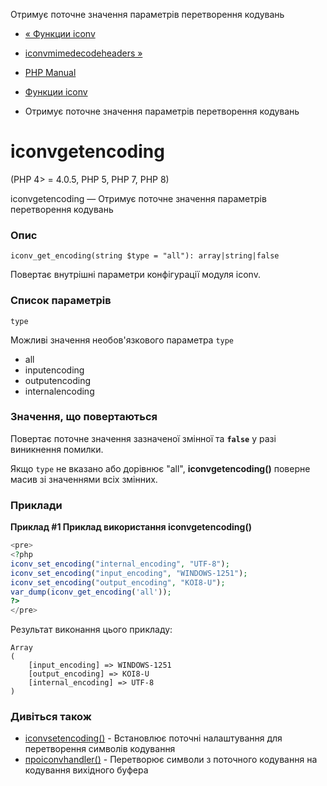 Отримує поточне значення параметрів перетворення кодувань

-   [« Функции iconv](ref.iconv.html)
    
-   [iconvmimedecodeheaders »](function.iconv-mime-decode-headers.html)
    
-   [PHP Manual](index.html)
    
-   [Функции iconv](ref.iconv.html)
    
-   Отримує поточне значення параметрів перетворення кодувань
    

# iconvgetencoding

(PHP 4> = 4.0.5, PHP 5, PHP 7, PHP 8)

iconvgetencoding — Отримує поточне значення параметрів перетворення кодувань

### Опис

```methodsynopsis
iconv_get_encoding(string $type = "all"): array|string|false
```

Повертає внутрішні параметри конфігурації модуля iconv.

### Список параметрів

`type`

Можливі значення необов'язкового параметра `type`

-   all
-   inputencoding
-   outputencoding
-   internalencoding

### Значення, що повертаються

Повертає поточне значення зазначеної змінної та **`false`** у разі виникнення помилки.

Якщо `type` не вказано або дорівнює "all", **iconvgetencoding()** поверне масив зі значеннями всіх змінних.

### Приклади

**Приклад #1 Приклад використання **iconvgetencoding()****

```php
<pre>
<?php
iconv_set_encoding("internal_encoding", "UTF-8");
iconv_set_encoding("input_encoding", "WINDOWS-1251");
iconv_set_encoding("output_encoding", "KOI8-U");
var_dump(iconv_get_encoding('all'));
?>
</pre>
```

Результат виконання цього прикладу:

```
Array
(
    [input_encoding] => WINDOWS-1251
    [output_encoding] => KOI8-U
    [internal_encoding] => UTF-8
)
```

### Дивіться також

-   [iconvsetencoding()](function.iconv-set-encoding.html) - Встановлює поточні налаштування для перетворення символів кодування
-   [проiconvhandler()](function.ob-iconv-handler.html) - Перетворює символи з поточного кодування на кодування вихідного буфера